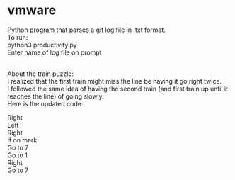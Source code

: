 # vmware

Python program that parses a git log file in .txt format.<br />
To run:<br />
python3 productivity.py<br />
Enter name of log file on prompt<br />



<br />
About the train puzzle:<br />
I realized that the first train might miss the line be having it go right twice. <br />
I followed the same idea of having the second train (and first train up until it reaches the line) of going slowly. <br />
Here is the updated code:<br />

Right<br />
Left<br />
Right<br />
If on mark:<br />
	Go to 7<br />
Go to 1<br />
Right<br />
Go to 7<br />
